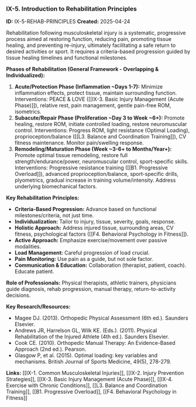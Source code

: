 ### IX-5. Introduction to Rehabilitation Principles
**ID:** IX-5-REHAB-PRINCIPLES
**Created:** 2025-04-24

Rehabilitation following musculoskeletal injury is a systematic, progressive process aimed at restoring function, reducing pain, promoting tissue healing, and preventing re-injury, ultimately facilitating a safe return to desired activities or sport. It requires a criteria-based progression guided by tissue healing timelines and functional milestones.

**Phases of Rehabilitation (General Framework - Overlapping & Individualized):**
1.  **Acute/Protection Phase (Inflammation ~Days 1-7):** Minimize inflammation effects, protect tissue, maintain surrounding function. Interventions: PEACE & LOVE ([[IX-3. Basic Injury Management (Acute Phase)]]), relative rest, pain management, gentle pain-free ROM, isometrics.
2.  **Subacute/Repair Phase (Proliferation ~Day 3 to Week ~6+):** Promote healing, restore ROM, initiate controlled loading, restore neuromuscular control. Interventions: Progress ROM, light resistance (Optimal Loading), proprioception/balance ([[L3. Balance and Coordination Training]]), CV fitness maintenance. Monitor pain/swelling response.
3.  **Remodeling/Maturation Phase (Week ~3-6+ to Months/Year+):** Promote optimal tissue remodeling, restore full strength/endurance/power, neuromuscular control, sport-specific skills. Interventions: Progressive resistance training ([[B1. Progressive Overload]]), advanced proprioception/balance, sport-specific drills, plyometrics, gradual increase in training volume/intensity. Address underlying biomechanical factors.

**Key Rehabilitation Principles:**
- **Criteria-Based Progression:** Advance based on functional milestones/criteria, not just time.
- **Individualization:** Tailor to injury, tissue, severity, goals, response.
- **Holistic Approach:** Address injured tissue, surrounding areas, CV fitness, psychological factors ([[F4. Behavioral Psychology in Fitness]]).
- **Active Approach:** Emphasize exercise/movement over passive modalities.
- **Load Management:** Careful progression of load crucial.
- **Pain Monitoring:** Use pain as a guide, but not sole factor.
- **Communication & Education:** Collaboration (therapist, patient, coach). Educate patient.

**Role of Professionals:** Physical therapists, athletic trainers, physicians guide diagnosis, rehab progression, manual therapy, return-to-activity decisions.

**Key Research/Resources:**
- Magee DJ. (2013). Orthopedic Physical Assessment (6th ed.). Saunders Elsevier.
- Andrews JR, Harrelson GL, Wilk KE. (Eds.). (2011). Physical Rehabilitation of the Injured Athlete (4th ed.). Saunders Elsevier.
- Cook CE. (2010). Orthopedic Manual Therapy: An Evidence-Based Approach (2nd ed.). Pearson.
- Glasgow P, et al. (2015). Optimal loading: key variables and mechanisms. British Journal of Sports Medicine, 49(5), 278-279.

**Links:** [[IX-1. Common Musculoskeletal Injuries]], [[IX-2. Injury Prevention Strategies]], [[IX-3. Basic Injury Management (Acute Phase)]], [[IX-4. Exercise with Chronic Conditions]], [[L3. Balance and Coordination Training]], [[B1. Progressive Overload]], [[F4. Behavioral Psychology in Fitness]]